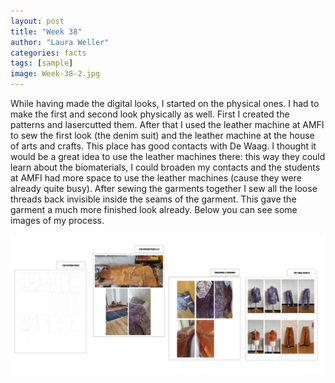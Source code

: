 ```yaml
---
layout: post
title: "Week 38"
author: "Laura Weller"
categories: facts
tags: [sample]
image: Week-38-2.jpg
---
```


While having made the digital looks, I started on the physical ones. I had to make the first and second look physically as well. First I created the patterns and lasercutted them. After that I used the leather machine at AMFI to sew the first look (the denim suit) and the leather machine at the house of arts and crafts. This place has good contacts with De Waag. I thought it would be a great idea to use the leather machines there: this way they could learn about the biomaterials, I could broaden my contacts and the students at AMFI had more space to use the leather machines (cause they were already quite busy). 
After sewing the garments together I sew all the loose threads back invisible inside the seams of the garment. This gave the garment a much more finished look already. Below you can see some images of my process. 

<img src="./assets/img/Week-38h.jpg" alt="Week-38h"> 